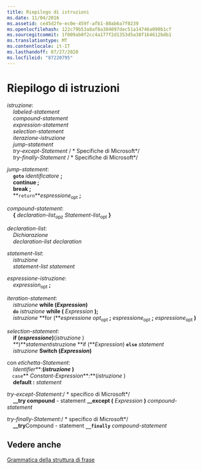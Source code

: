 ```yaml
---
title: Riepilogo di istruzioni
ms.date: 11/04/2016
ms.assetid: ce45d2fe-ec0e-459f-afb1-80ab6a7f0239
ms.openlocfilehash: 122c79b53a8af8a384097dec51a14746a090b1cf
ms.sourcegitcommit: 1f009ab0f2cc4a177f2d1353d5a38f164612bdb1
ms.translationtype: MT
ms.contentlocale: it-IT
ms.lasthandoff: 07/27/2020
ms.locfileid: "87220795"
---
```

# <a name="summary-of-statements"></a>Riepilogo di istruzioni

*istruzione*:<br/>
&nbsp;&nbsp;&nbsp;&nbsp;*labeled-statement*<br/>
&nbsp;&nbsp;&nbsp;&nbsp;*compound-statement*<br/>
&nbsp;&nbsp;&nbsp;&nbsp;*expression-statement*<br/>
&nbsp;&nbsp;&nbsp;&nbsp;*selection-statement*<br/>
&nbsp;&nbsp;&nbsp;&nbsp;*iterazione-istruzione*<br/>
&nbsp;&nbsp;&nbsp;&nbsp;*jump-statement*<br/>
&nbsp;&nbsp;&nbsp;&nbsp;*try-except-Statement*  / \* Specifiche di Microsoft\*/<br/>
&nbsp;&nbsp;&nbsp;&nbsp;*try-finally-Statement*  / \* Specifiche di Microsoft\*/

*jump-statement*:<br/>
&nbsp;&nbsp;&nbsp;&nbsp;**`goto`**  *identificatore*  **;**<br/>
&nbsp;&nbsp;&nbsp;&nbsp;**continue ;**<br/>
&nbsp;&nbsp;&nbsp;&nbsp;**break ;**<br/>
&nbsp;&nbsp;&nbsp;&nbsp;**`return`***espressione*<sub>opt</sub> **;**

*compound-statement*:<br/>
&nbsp;&nbsp;&nbsp;&nbsp;**{** *declaration-list*<sub>opz</sub> *Statement-list*<sub>opt</sub> **}**

*declaration-list*:<br/>
&nbsp;&nbsp;&nbsp;&nbsp;*Dichiarazione*<br/>
&nbsp;&nbsp;&nbsp;&nbsp;*declaration-list* *declaration*

*statement-list*:<br/>
&nbsp;&nbsp;&nbsp;&nbsp;*istruzione*<br/>
&nbsp;&nbsp;&nbsp;&nbsp;*statement-list* *statement*

*espressione-istruzione*:<br/>
&nbsp;&nbsp;&nbsp;&nbsp;*expression*<sub>opt</sub> **;**

*iteration-statement*:<br/>
&nbsp;&nbsp;&nbsp;&nbsp;*istruzione* **while (***Expression***)**      <br/>
&nbsp;&nbsp;&nbsp;&nbsp;**`do`**  *istruzione*  **while (**  *Expression*  **);**<br/>
&nbsp;&nbsp;&nbsp;&nbsp;*istruzione* **for (***espressione opt*<sub>opt</sub> **;** *espressione*<sub>opt</sub> **;** *espressione*<sub>opt</sub> **)**  

*selection-statement*:<br/>
&nbsp;&nbsp;&nbsp;&nbsp;**if (***espressione***)**(*istruzione* )      <br/>
&nbsp;&nbsp;&nbsp;&nbsp;**)***statement*istruzione **if (***Expression*) **`else`** *statement*          <br/>
&nbsp;&nbsp;&nbsp;&nbsp;*istruzione* **Switch (***Expression***)**      

con *etichetta-Statement*:<br/>
&nbsp;&nbsp;&nbsp;&nbsp;*Identifier***:**(*istruzione* )    <br/>
&nbsp;&nbsp;&nbsp;&nbsp;**`case`**  *Constant-Expression***:**(*istruzione* )    <br/>
&nbsp;&nbsp;&nbsp;&nbsp;**default :**  *statement*

*try-except-Statement*:/ \* specifico di Microsoft\*/<br/>
&nbsp;&nbsp;&nbsp;&nbsp;**__try compound**  *-* statement **__except (**  *Expression*  **)**  *compound-statement*

*try-finally-Statement*:/ \* specifico di Microsoft\*/<br/>
&nbsp;&nbsp;&nbsp;&nbsp;**__try**Compound *-* statement **`__finally`** *compound-statement*    

## <a name="see-also"></a>Vedere anche

[Grammatica della struttura di frase](../c-language/phrase-structure-grammar.md)
